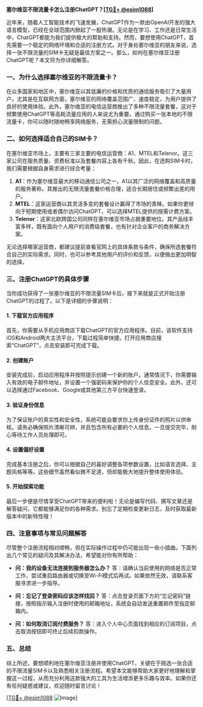 **塞尔维亚不限流量卡怎么注册ChatGPT？[[TG💪+ @esim1088](https://t.me/s/esim1088)]**

近年来，随着人工智能技术的飞速发展，ChatGPT作为一款由OpenAI开发的强大语言模型，已经在全球范围内掀起了一股热潮。无论是在学习、工作还是日常生活中，ChatGPT都能为我们提供极大的帮助和支持。然而，要想使用ChatGPT，首先需要一个稳定的网络环境和合适的注册方式。对于身处塞尔维亚的朋友来说，选择一张不限流量的SIM卡无疑是最佳方案之一。那么，如何在塞尔维亚注册ChatGPT呢？本文将为你详细解答。

### 一、为什么选择塞尔维亚的不限流量卡？

在众多国家和地区中，塞尔维亚以其低廉的价格和优质的通信服务吸引了大量用户。尤其是在互联网方面，塞尔维亚的网络覆盖范围广、速度稳定，为用户提供了良好的使用体验。此外，塞尔维亚的电信运营商推出了多种不限流量套餐，这对于频繁使用ChatGPT等高耗流量应用的人来说尤为重要。通过购买一张本地的不限流量卡，你可以随时随地畅享网络服务，无需担心流量限制的问题。

### 二、如何选择适合自己的SIM卡？

在塞尔维亚市场上，主要有三家主要的电信运营商：A1、MTEL和Telenor。这三家公司在服务质量、资费标准以及套餐内容上各有千秋。因此，在选购SIM卡时，我们需要根据自身需求进行综合考量：

1. **A1**：作为塞尔维亚最大的移动通信公司之一，A1以其广泛的网络覆盖和高质量的服务著称。其推出的无限流量套餐价格合理，适合长期居住或频繁出差的用户。
2. **MTEL**：这家运营商以其灵活多变的套餐设计赢得了市场的青睐。如果你更倾向于短期使用或者偶尔访问ChatGPT，可以选择MTEL提供的按需计费方案。
3. **Telenor**：这家北欧跨国公司同样在塞尔维亚市场占据重要地位。其产品线丰富多样，既有面向个人用户的消费级套餐，也有针对企业客户的商务解决方案。

无论选择哪家运营商，都建议提前查看官网上的具体条款与条件，确保所选套餐符合自己的实际需求。同时，也可以参考其他用户的评价和反馈，以便做出更加明智的选择。

### 三、注册ChatGPT的具体步骤

当你成功获得了一张塞尔维亚的不限流量SIM卡后，接下来就是正式开始注册ChatGPT的过程了。以下是详细的步骤说明：

#### 1. 下载官方应用程序
首先，你需要从手机应用商店下载ChatGPT的官方应用程序。目前，该软件支持iOS和Android两大主流平台，下载过程简单快捷。打开应用商店搜索“ChatGPT”，点击安装即可完成下载。

#### 2. 创建账户
安装完成后，启动应用程序并按照提示创建一个新的账户。通常情况下，你需要输入有效的电子邮件地址，并设置一个强密码来保护你的个人信息安全。此外，还可以选择通过Facebook、Google或其他第三方平台快速登录。

#### 3. 验证身份信息
为了保证账户的真实性和安全性，系统可能会要求你上传身份证件的照片以供审核。请务必确保照片清晰可辨，并且包含所有必要的个人信息。一旦提交完毕，耐心等待工作人员处理即可。

#### 4. 设置偏好设置
完成基本注册之后，你可以根据自己的喜好调整各项参数设置，比如语言选择、主题风格等等。这些细节虽然看似微不足道，但却能极大地提升整体使用体验。

#### 5. 开始探索功能
最后一步便是尽情享受ChatGPT带来的便利啦！无论是编写代码、撰写文章还是解答疑问，它都能够满足你的各种需求。别忘了定期检查更新日志，及时获取最新版本中的新特性哦！

### 四、注意事项与常见问题解答

尽管整个注册流程相对顺畅，但在实际操作过程中仍可能出现一些小插曲。下面列出几个常见的疑问及其解决办法，希望能对你有所帮助：

- **问：我的设备无法连接到服务器怎么办？**
  答：请确认当前使用的网络是否正常工作，尝试重启路由器或切换至Wi-Fi模式后再试。如果依然无效，请联系客服寻求进一步指导。

- **问：忘记了登录密码应该怎样找回？**
  答：点击登录页面下方的“忘记密码”链接，按照指示输入注册时使用的邮箱地址，系统会自动发送重置邮件至指定邮箱内。

- **问：如何取消订阅付费服务？**
  答：进入个人中心页面找到相应的订阅项目，点击取消按钮即可终止后续扣款操作。

### 五、总结

综上所述，要想顺利地在塞尔维亚注册并使用ChatGPT，关键在于挑选一张合适的不限流量SIM卡以及熟悉相关注册流程。希望本文能够帮助大家更好地理解和掌握这一过程，从而充分利用这款强大的工具为生活增添更多乐趣与效率。如果你还有任何疑惑或建议，欢迎随时留言讨论！

[[TG💪+ @esim1088](https://t.me/s/esim1088) ![Image](https://i.postimg.cc/4NQfJmqS/Snipaste-2025-05-13-00-14-12.png)]